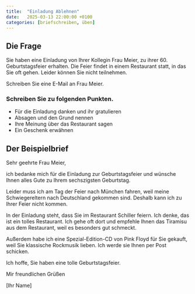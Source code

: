 ```yaml
---
title:  "Einladung Ablehnen"
date:   2025-03-13 22:00:00 +0100
categories: [briefschreiben, üben]
---
```


## Die Frage

Sie haben eine Einladung von Ihrer Kollegin Frau Meier, zu ihrer 60. Geburtstagsfeier erhalten. Die Feier findet in einem Restaurant statt, in das Sie oft gehen. Leider können Sie nicht teilnehmen.

Schreiben Sie eine E-Mail an Frau Meier.

### Schreiben Sie zu folgenden Punkten.

- Für die Einladung danken und ihr gratulieren
- Absagen und den Grund nennen
- Ihre Meinung über das Restaurant sagen
- Ein Geschenk erwähnen

## Der Beispielbrief

Sehr geehrte Frau Meier,

ich bedanke mich für die Einladung zur Geburtstagsfeier und wünsche Ihnen alles Gute zu Ihrem sechszigsten Geburtstag. 

Leider muss ich am Tag der Feier nach München fahren, weil meine Schwiegereltern nach Deutschland gekommen sind. Deshalb kann ich zu Ihrer Feier nicht kommen. 

In der Einladung steht, dass Sie im Restaurant Schiller feiern. Ich denke, das ist ein tolles Restaurant. Ich gehe oft dort und empfehle Ihnen das Tiramisu aus dem Restaurant, weil es besonders gut schmeckt. 

Außerdem habe ich eine Spezial-Edition-CD von Pink Floyd für Sie gekauft, weil Sie klassische Rockmusik lieben. Ich werde sie Ihnen per Post schicken. 

Ich hoffe, Sie haben eine tolle Geburtstagsfeier. 

Mir freundlichen Grüßen

[Ihr Name]